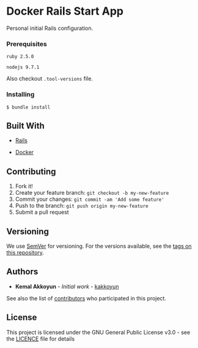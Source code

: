 # Docker Rails Start App

Personal initial Rails configuration.

### Prerequisites

`ruby 2.5.0`

`nodejs 9.7.1`

Also checkout `.tool-versions` file.

### Installing

```
$ bundle install
```

## Built With

* [Rails](http://rubyonrails.org/)

* [Docker](https://www.docker.com/)

## Contributing

1. Fork it!
2. Create your feature branch: `git checkout -b my-new-feature`
3. Commit your changes: `git commit -am 'Add some feature'`
4. Push to the branch: `git push origin my-new-feature`
5. Submit a pull request

## Versioning

We use [SemVer](http://semver.org/) for versioning. For the versions available, see the [tags on this repository](https://github.com/kakkoyun/docker-rails-starter/tags).

## Authors

* **Kemal Akkoyun** - *Initial work* - [kakkoyun](https://github.com/kakkoyun)

See also the list of [contributors](https://github.com/kakkoyun/docker-rails-starter/contributors) who participated in this project.

## License

This project is licensed under the GNU General Public License v3.0 - see the [LICENCE](LICENCE) file for details
